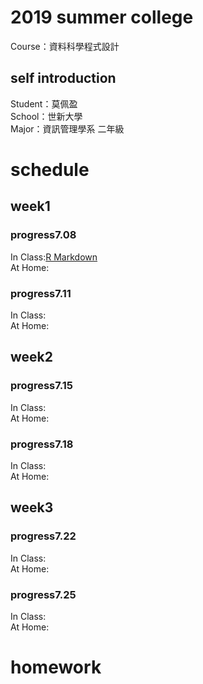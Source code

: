 # 2019 summer college
Course：資料科學程式設計
## self introduction
Student：莫佩盈<br/>
School：世新大學<br/>
Major：資訊管理學系 二年級<br/>
# schedule
## week1 
### progress7.08
In Class:[R Markdown](file:///C:/Users/ASUS/Desktop/rmd.html) <br/>
At Home:<br/>
### progress7.11
In Class:<br/>
At Home:<br/>
## week2
### progress7.15
In Class:<br/>
At Home:<br/>
### progress7.18
In Class:<br/>
At Home:<br/>
## week3
### progress7.22
In Class:<br/>
At Home:<br/>
### progress7.25
In Class:<br/>
At Home:<br/>
# homework 
